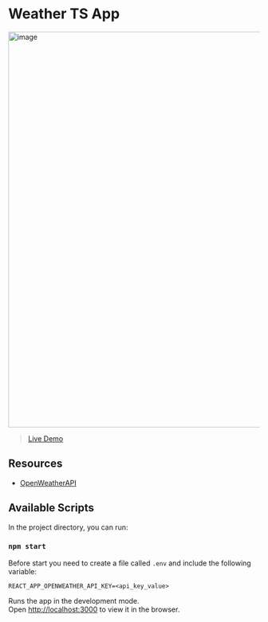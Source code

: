 # Weather TS App

<img width="795" alt="image" src="https://github.com/user-attachments/assets/cf1bad1f-d244-405c-8788-da00d8e8c413" />

> [Live Demo](https://weather-ts-app.vercel.app/) 

## Resources

- [OpenWeatherAPI](https://openweathermap.org/)

## Available Scripts

In the project directory, you can run:

### `npm start`

Before start you need to create a file called `.env` and include the following variable:
```env
REACT_APP_OPENWEATHER_API_KEY=<api_key_value>
```

Runs the app in the development mode.\
Open [http://localhost:3000](http://localhost:3000) to view it in the browser.
